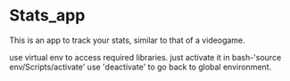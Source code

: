 # Stats_app
This is an app to track your stats, similar to that of a videogame.

use virtual env to access required libraries. just activate it in bash-'source env/Scripts/activate' 
use 'deactivate' to go back to global environment.